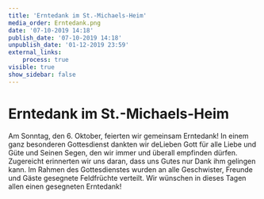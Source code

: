 ```yaml
---
title: 'Erntedank im St.-Michaels-Heim'
media_order: Erntedank.png
date: '07-10-2019 14:18'
publish_date: '07-10-2019 14:18'
unpublish_date: '01-12-2019 23:59'
external_links:
    process: true
visible: true
show_sidebar: false
---
```


# Erntedank im St.-Michaels-Heim
Am Sonntag, den 6. Oktober, feierten wir gemeinsam Erntedank! In einem ganz besonderen Gottesdienst dankten wir deLieben Gott für alle Liebe und Güte und Seinen Segen, den wir immer und überall empfinden dürfen. Zugereicht erinnerten wir uns daran, dass uns Gutes nur Dank ihm gelingen kann. Im Rahmen des Gottesdienstes wurden an alle Geschwister, Freunde und Gäste gesegnete Feldfrüchte verteilt. Wir wünschen in dieses Tagen allen einen gesegneten Erntedank!
